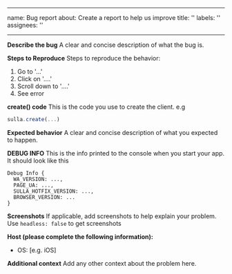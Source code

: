 <!-- READ THIS FIRST:
  - Make sure you are running the latest version of sulla-hotfix before reporting an issue.
  - Provide as many details as possible. Paste logs, configuration samples and code into the backticks.
  DO NOT DELETE ANY TEXT from this template! Otherwise, your issue may be closed without comment.
-->

---
name: Bug report
about: Create a report to help us improve
title: ''
labels: ''
assignees: ''

---

**Describe the bug**
A clear and concise description of what the bug is.

**Steps to Reproduce**
Steps to reproduce the behavior:
1. Go to '...'
2. Click on '....'
3. Scroll down to '....'
4. See error

**create() code**
This is the code you use to create the client. e.g
```javascript
sulla.create(...)
```

**Expected behavior**
A clear and concise description of what you expected to happen.

**DEBUG INFO**
This is the info printed to the console when you start your app. It should look like this
```
Debug Info {
  WA_VERSION: ...,
  PAGE_UA: ...,
  SULLA_HOTFIX_VERSION: ...,
  BROWSER_VERSION: ...
}
```

**Screenshots**
If applicable, add screenshots to help explain your problem. Use ```headless: false``` to get screenshots

**Host (please complete the following information):**
 - OS: [e.g. iOS]

**Additional context**
Add any other context about the problem here.
